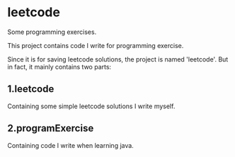 # leetcode
Some programming exercises.

This project contains code I write for programming exercise.

Since it is for saving leetcode solutions, the project is named 'leetcode'. But in fact, it mainly contains two parts:

## 1.leetcode
  Containing some simple leetcode solutions I write myself.
  
## 2.programExercise
  Containing code I write when learning java.
